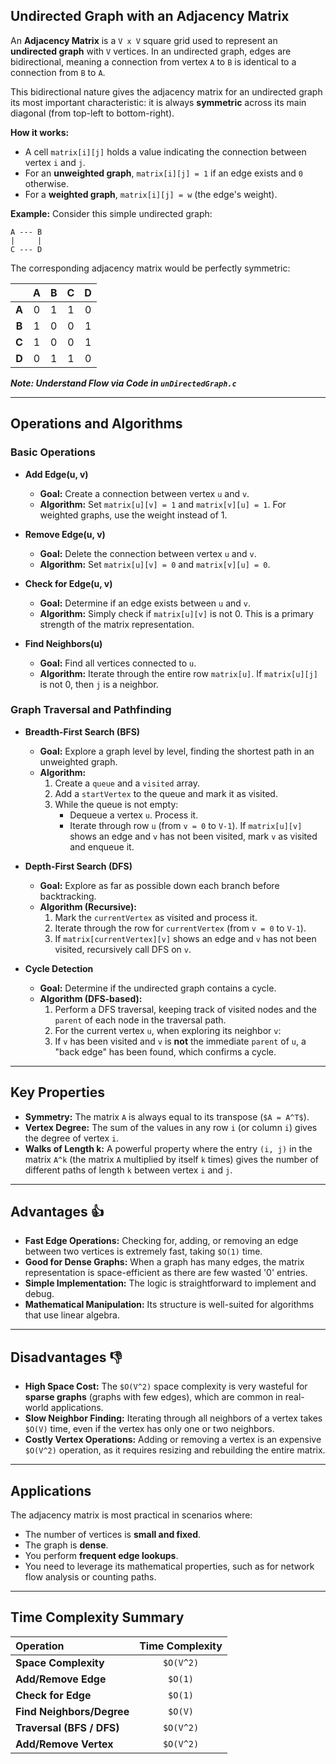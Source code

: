 ## Undirected Graph with an Adjacency Matrix

An **Adjacency Matrix** is a `V x V` square grid used to represent an **undirected graph** with `V` vertices. In an undirected graph, edges are bidirectional, meaning a connection from vertex `A` to `B` is identical to a connection from `B` to `A`.

This bidirectional nature gives the adjacency matrix for an undirected graph its most important characteristic: it is always **symmetric** across its main diagonal (from top-left to bottom-right).

**How it works:**

  * A cell `matrix[i][j]` holds a value indicating the connection between vertex `i` and `j`.
  * For an **unweighted graph**, `matrix[i][j] = 1` if an edge exists and `0` otherwise.
  * For a **weighted graph**, `matrix[i][j] = w` (the edge's weight).

**Example:**
Consider this simple undirected graph:

```
A --- B
|     |
C --- D
```

The corresponding adjacency matrix would be perfectly symmetric:

|         | **A** | **B** | **C** | **D** |
| :-----: | :---: | :---: | :---: | :---: |
| **A** |   0   |   1   |   1   |   0   |
| **B** |   1   |   0   |   0   |   1   |
| **C** |   1   |   0   |   0   |   1   |
| **D** |   0   |   1   |   1   |   0   |

***Note: Understand Flow via Code in `unDirectedGraph.c`***

-----

## Operations and Algorithms

### Basic Operations

  * **Add Edge(u, v)**

      * **Goal:** Create a connection between vertex `u` and `v`.
      * **Algorithm:** Set `matrix[u][v] = 1` and `matrix[v][u] = 1`. For weighted graphs, use the weight instead of 1.

  * **Remove Edge(u, v)**

      * **Goal:** Delete the connection between vertex `u` and `v`.
      * **Algorithm:** Set `matrix[u][v] = 0` and `matrix[v][u] = 0`.

  * **Check for Edge(u, v)**

      * **Goal:** Determine if an edge exists between `u` and `v`.
      * **Algorithm:** Simply check if `matrix[u][v]` is not 0. This is a primary strength of the matrix representation.

  * **Find Neighbors(u)**

      * **Goal:** Find all vertices connected to `u`.
      * **Algorithm:** Iterate through the entire row `matrix[u]`. If `matrix[u][j]` is not 0, then `j` is a neighbor.

### Graph Traversal and Pathfinding

  * **Breadth-First Search (BFS)**

      * **Goal:** Explore a graph level by level, finding the shortest path in an unweighted graph.
      * **Algorithm:**
        1.  Create a `queue` and a `visited` array.
        2.  Add a `startVertex` to the queue and mark it as visited.
        3.  While the queue is not empty:
              * Dequeue a vertex `u`. Process it.
              * Iterate through row `u` (from `v = 0` to `V-1`). If `matrix[u][v]` shows an edge and `v` has not been visited, mark `v` as visited and enqueue it.

  * **Depth-First Search (DFS)**

      * **Goal:** Explore as far as possible down each branch before backtracking.
      * **Algorithm (Recursive):**
        1.  Mark the `currentVertex` as visited and process it.
        2.  Iterate through the row for `currentVertex` (from `v = 0` to `V-1`).
        3.  If `matrix[currentVertex][v]` shows an edge and `v` has not been visited, recursively call DFS on `v`.

  * **Cycle Detection**

      * **Goal:** Determine if the undirected graph contains a cycle.
      * **Algorithm (DFS-based):**
        1.  Perform a DFS traversal, keeping track of visited nodes and the `parent` of each node in the traversal path.
        2.  For the current vertex `u`, when exploring its neighbor `v`:
        3.  If `v` has been visited and `v` is **not** the immediate `parent` of `u`, a "back edge" has been found, which confirms a cycle.

-----

## Key Properties

  * **Symmetry:** The matrix `A` is always equal to its transpose (`$A = A^T$`).
  * **Vertex Degree:** The sum of the values in any row `i` (or column `i`) gives the degree of vertex `i`.
  * **Walks of Length k:** A powerful property where the entry `(i, j)` in the matrix `A^k` (the matrix `A` multiplied by itself `k` times) gives the number of different paths of length `k` between vertex `i` and `j`.

-----

## Advantages 👍

  * **Fast Edge Operations:** Checking for, adding, or removing an edge between two vertices is extremely fast, taking `$O(1)` time.
  * **Good for Dense Graphs:** When a graph has many edges, the matrix representation is space-efficient as there are few wasted '0' entries.
  * **Simple Implementation:** The logic is straightforward to implement and debug.
  * **Mathematical Manipulation:** Its structure is well-suited for algorithms that use linear algebra.

-----

## Disadvantages 👎

  * **High Space Cost:** The `$O(V^2)` space complexity is very wasteful for **sparse graphs** (graphs with few edges), which are common in real-world applications.
  * **Slow Neighbor Finding:** Iterating through all neighbors of a vertex takes `$O(V)` time, even if the vertex has only one or two neighbors.
  * **Costly Vertex Operations:** Adding or removing a vertex is an expensive `$O(V^2)` operation, as it requires resizing and rebuilding the entire matrix.

-----

## Applications

The adjacency matrix is most practical in scenarios where:

  * The number of vertices is **small and fixed**.
  * The graph is **dense**.
  * You perform **frequent edge lookups**.
  * You need to leverage its mathematical properties, such as for network flow analysis or counting paths.

-----

## Time Complexity Summary

| Operation               | Time Complexity |
| :---------------------- | :-------------: |
| **Space Complexity** |   `$O(V^2)`   |
| **Add/Remove Edge** |     `$O(1)`     |
| **Check for Edge** |     `$O(1)`     |
| **Find Neighbors/Degree** |     `$O(V)`     |
| **Traversal (BFS / DFS)**|   `$O(V^2)`   |
| **Add/Remove Vertex** |   `$O(V^2)`   |